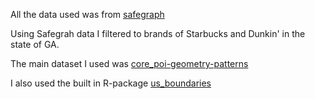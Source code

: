 
All the data used was from [safegraph](safegraph.com)

Using Safegrah data I filtered to brands of Starbucks and Dunkin' in the state of GA. 

The main dataset I used was [core_poi-geometry-patterns](data\core_poi-geometry-patterns.csv)

I also used the built in R-package [us_boundaries](https://github.com/ropensci/USAboundaries)